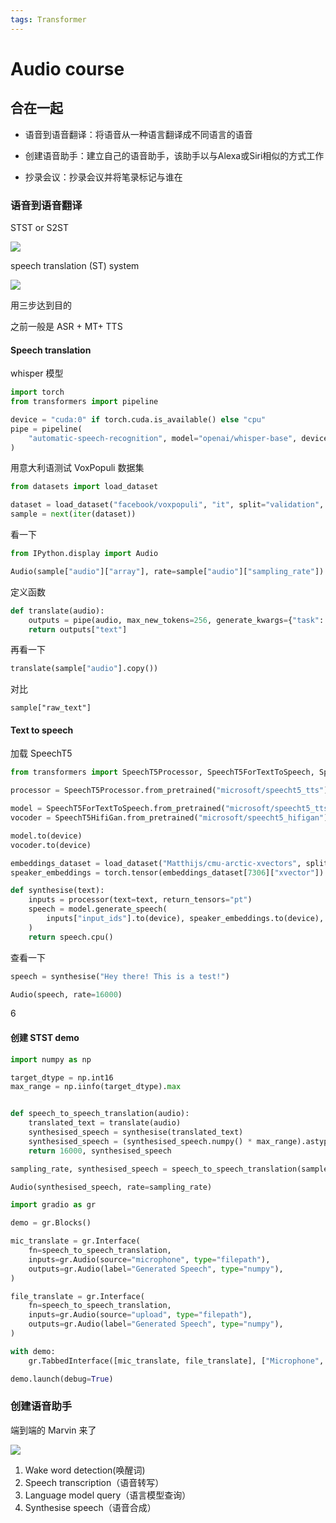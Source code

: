 ```yaml
---
tags: Transformer
---
```

# Audio course
## 合在一起
- 语音到语音翻译：将语音从一种语言翻译成不同语言的语音

- 创建语音助手：建立自己的语音助手，该助手以与Alexa或Siri相似的方式工作

- 抄录会议：抄录会议并将笔录标记与谁在

### 语音到语音翻译

STST or S2ST

![](https://huggingface.co/datasets/huggingface-course/audio-course-images/resolve/main/s2st.png)

speech translation (ST) system

![](https://huggingface.co/datasets/huggingface-course/audio-course-images/resolve/main/s2st_cascaded.png)

用三步达到目的

之前一般是 ASR + MT+ TTS

#### Speech translation

whisper 模型

```python
import torch
from transformers import pipeline

device = "cuda:0" if torch.cuda.is_available() else "cpu"
pipe = pipeline(
    "automatic-speech-recognition", model="openai/whisper-base", device=device
)
```
用意大利语测试 VoxPopuli 数据集

```python
from datasets import load_dataset

dataset = load_dataset("facebook/voxpopuli", "it", split="validation", streaming=True)
sample = next(iter(dataset))
```
看一下
```python
from IPython.display import Audio

Audio(sample["audio"]["array"], rate=sample["audio"]["sampling_rate"])
```

定义函数

```python
def translate(audio):
    outputs = pipe(audio, max_new_tokens=256, generate_kwargs={"task": "translate"})
    return outputs["text"]
```

再看一下

```python
translate(sample["audio"].copy())
```

对比

```
sample["raw_text"]
```

#### Text to speech

加载 SpeechT5

```python
from transformers import SpeechT5Processor, SpeechT5ForTextToSpeech, SpeechT5HifiGan

processor = SpeechT5Processor.from_pretrained("microsoft/speecht5_tts")

model = SpeechT5ForTextToSpeech.from_pretrained("microsoft/speecht5_tts")
vocoder = SpeechT5HifiGan.from_pretrained("microsoft/speecht5_hifigan")
```

```python
model.to(device)
vocoder.to(device)
```

```python
embeddings_dataset = load_dataset("Matthijs/cmu-arctic-xvectors", split="validation")
speaker_embeddings = torch.tensor(embeddings_dataset[7306]["xvector"]).unsqueeze(0)
```

```python
def synthesise(text):
    inputs = processor(text=text, return_tensors="pt")
    speech = model.generate_speech(
        inputs["input_ids"].to(device), speaker_embeddings.to(device), vocoder=vocoder
    )
    return speech.cpu()

```
查看一下
```python
speech = synthesise("Hey there! This is a test!")

Audio(speech, rate=16000)
```
6
#### 创建 STST demo
```python
import numpy as np

target_dtype = np.int16
max_range = np.iinfo(target_dtype).max


def speech_to_speech_translation(audio):
    translated_text = translate(audio)
    synthesised_speech = synthesise(translated_text)
    synthesised_speech = (synthesised_speech.numpy() * max_range).astype(np.int16)
    return 16000, synthesised_speech
```

```python
sampling_rate, synthesised_speech = speech_to_speech_translation(sample["audio"])

Audio(synthesised_speech, rate=sampling_rate)
```

```python
import gradio as gr

demo = gr.Blocks()

mic_translate = gr.Interface(
    fn=speech_to_speech_translation,
    inputs=gr.Audio(source="microphone", type="filepath"),
    outputs=gr.Audio(label="Generated Speech", type="numpy"),
)

file_translate = gr.Interface(
    fn=speech_to_speech_translation,
    inputs=gr.Audio(source="upload", type="filepath"),
    outputs=gr.Audio(label="Generated Speech", type="numpy"),
)

with demo:
    gr.TabbedInterface([mic_translate, file_translate], ["Microphone", "Audio File"])

demo.launch(debug=True)
```

### 创建语音助手

端到端的 Marvin 来了

![](https://huggingface.co/datasets/huggingface-course/audio-course-images/resolve/main/voice_assistant.png)

1. Wake word detection(唤醒词)
2. Speech transcription（语音转写）
3. Language model query（语言模型查询）
4. Synthesise speech（语音合成）
